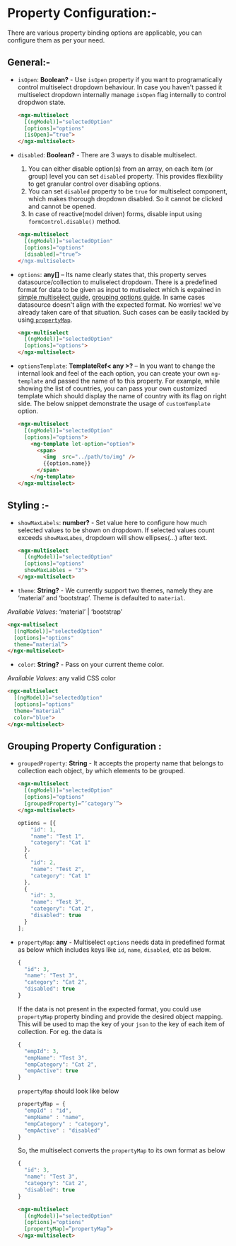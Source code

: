 # Property Configuration:-

There are various property binding options are applicable, you can configure them as per your need.

## General:-

- `isOpen`: **Boolean?** - Use `isOpen` property if you want to programatically control multiselect dropdown behaviour. In case you haven't passed it multiselect dropdown internally manage `isOpen` flag internally to control dropdwon state. 

  ```html
  <ngx-multiselect 
    [(ngModel)]="selectedOption"
    [options]="options"
    [isOpen]=”true”>
  </ngx-multiselect>
  ```

- `disabled`: **Boolean?** -
  There are 3 ways to disable multiselect. 
  1. You can either disable option(s) from an array, on each item (or group) level you can set `disabled` property. This provides flexibility to get granular control over disabling options.
  2. You can set `disabled` property to be `true` for multiselect component, which makes thorough dropdown disabled. So it cannot be clicked and cannot be opened.
  3. In case of reactive(model driven) forms, disable input using `formControl.disable()` method.

  ```html
  <ngx-multiselect 
    [(ngModel)]="selectedOption"
    [options]="options"
    [disabled]="true”>
  </ngx-multiselect>
  ```

- `options`: **any[]** –
Its name clearly states that, this property serves datasource/collection to muliselect dropdown. There is a predefined format for data to be given as input to mutiselect which is expained in [simple multiselect guide](https://ngx-lib.github.io/multiselect/guide/simple-select), [grouping options guide](https://ngx-lib.github.io/multiselect/guide/grouping). In same cases datasource doesn't align with the expected format. No worries! we've already taken care of that situation. Such cases can be easily tackled by using[ `propertyMap`](https://ngx-lib.github.io/multiselect/guide/property-mapping).

  ```html
  <ngx-multiselect 
    [(ngModel)]="selectedOption"
    [options]="options">
  </ngx-multiselect>
  ```

- `optionsTemplate`: **TemplateRef< any >?** –
In you want to change the internal look and feel of the each option, you can create your own `ng-template` and passed the name of to this property. For example, while showing the list of countries, you can pass your own customized template which should display the name of country with its flag on right side. The below snippet demonstrate the usage of `customTemplate` option.
 
  ```html
  <ngx-multiselect 
    [(ngModel)]="selectedOption"
    [options]="options">
      <ng-template let-option="option">
        <span>
          <img  src="../path/to/img" />
          {{option.name}}
        </span>	
      </ng-template>
  </ngx-multiselect>
  ```
 
## Styling :-

- `showMaxLabels`: **number?** -
Set value here to configure how much selected values to be shown on dropdown. If selected values count exceeds `showMaxLabes`, dropdown will show ellipses(...) after text.

  ```html 
  <ngx-multiselect
    [(ngModel)]="selectedOption"
    [options]="options"
    showMaxLables = "3">
  </ngx-multiselect>
  ```

- `theme`: **String?** -
We currently support two themes, namely they are ‘material’ and ‘bootstrap’. Theme is defaulted to `material`.

*Available Values*: ‘material’ | ‘bootstrap’  

```html 
<ngx-multiselect 
  [(ngModel)]="selectedOption"
  [options]="options"
  theme=”material”>
</ngx-multiselect>
```

- `color`: **String?** -
Pass on your current theme color.

*Available Values*: any valid CSS color

  ```html 
  <ngx-multiselect 
    [(ngModel)]="selectedOption"
    [options]="options"
    theme=”material”
    color="blue">
  </ngx-multiselect>
  ```
 
## Grouping Property Configuration :
	
- `groupedProperty`: **String** -
It accepts the property name that belongs to collection each object, by which elements to be grouped.

  ``` html  
  <ngx-multiselect 
    [(ngModel)]="selectedOption"
    [options]="options"
    [groupedProperty]=”’category’”>
  </ngx-multiselect>
  ```

  ```js 
  options = [{
      "id": 1,
      "name": "Test 1",
      "category": "Cat 1"
    },
    {
      "id": 2,
      "name": "Test 2",
      "category": "Cat 1"
    },
    {
      "id": 3,
      "name": "Test 3",
      "category": "Cat 2",
      "disabled": true
    }
  ];
  ```

- `propertyMap`: **any** -
Multiselect `options` needs data in predefined format as below which includes keys like `id`, `name`, `disabled`, etc as below.  
  ```js
  {
    "id": 3,
    "name": "Test 3",
    "category": "Cat 2",
    "disabled": true
  }
  ```

  If the data is not present in the expected format, you could use `propertyMap` property binding and provide the desired object mapping. This will be used to map the key of your `json` to the key of each item of collection. For eg. the data is
  
  ```js
  {
    "empId": 3,
    "empName": "Test 3",
    "empCategory": "Cat 2",
    "empActive": true
  }
  ```
  `propertyMap` should look like below
  ```js
  propertyMap = {
    "empId" : "id",
    "empName" : "name",
    "empCategory" : "category",
    "empActive" : "disabled"
  }
  ```
  So, the multiselect converts the `propertyMap` to its own format as below
  ```js
  {
    "id": 3,
    "name": "Test 3",
    "category": "Cat 2",
    "disabled": true
  }
  ```

  ```html 
  <ngx-multiselect 
    [(ngModel)]="selectedOption"
    [options]="options"
    [propertyMap]=”propertyMap”>
  </ngx-multiselect>
  ```